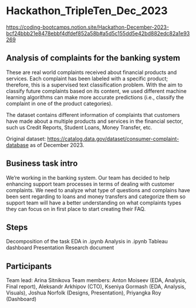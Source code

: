 # Hackathon_TripleTen_Dec_2023
https://coding-bootcamps.notion.site/Hackathon-December-2023-bcf24bbb21e8478ebbf4dfdef852a58b#a5d5c155dd5e42bd882edc82a1e93269

## Analysis of complaints for the banking system

These are real world complaints received about financial products and services. Each complaint has been labeled with a specific product; therefore, this is a supervised text classification problem. With the aim to classify future complaints based on its content, we used different machine learning algorithms can make more accurate predictions (i.e., classify the complaint in one of the product categories).

The dataset contains different information of complaints that customers have made about a multiple products and services in the financial sector, such us Credit Reports, Student Loans, Money Transfer, etc.

Original dataset: https://catalog.data.gov/dataset/consumer-complaint-database as of December 2023.

## Business task intro
We’re working in the banking system. Our team has decided to help enhancing support team processes in terms of dealing with customer complaints. We need to analyze what type of questions and complains have been sent regarding to loans and money transfers and categorize them so support team will have a better understanding on what complaints types they can focus on in first place to start creating their FAQ.

## Steps
Decomposition of the task
EDA in .ipynb
Analysis in .ipynb
Tableau dashboard
Presentation
Research document

## Participants
Team lead: Arina Sitnikova
Team members: Anton Moiseev (EDA, Analysis, Final report), 
              Aleksandr Arkhipov (CTO), 
              Kseniya Gormash (EDA, Analysis, Visuals), 
              Joshua Norfolk (Designs, Presentation), 
              Priyangka Roy (Dashboard)
